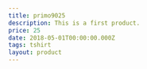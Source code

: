 ```yaml
---
title: primo9025
description: This is a first product.
price: 25
date: 2018-05-01T00:00:00.000Z
tags: tshirt
layout: product
---
```


